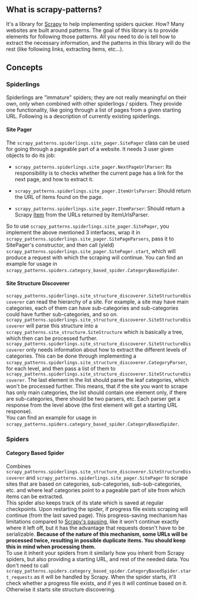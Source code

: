## What is scrapy-patterns?
It's a library for [Scrapy](https://scrapy.org/) to help implementing spiders quicker. How? Many websites are built
around patterns. The goal of this library is to provide elements for following those patterns. All you need to do is
 tell how to extract the necessary information, and the patterns in this library will do the rest (like following links,
extracting items, etc...).

## Concepts
### Spiderlings
Spiderlings are "immature" spiders; they are not really meaningful on their own, only when combined with other 
spiderlings / spiders. They provide one functionality, like going through a list of pages from a given starting URL.
Following is a description of currently existing spiderlings.

#### Site Pager
The `scrapy_patterns.spiderlings.site_pager.SitePager` class can be used for going through a pageable part of a website.
It needs 3 user given objects to do its job:

* `scrapy_patterns.spiderlings.site_pager.NextPageUrlParser`:
  Its responsibility is to checks whether the current page has a link for the next page, and how to extract it.
  
* `scrapy_patterns.spiderlings.site_pager.ItemUrlsParser`:
  Should return the URL of items found on the page.
  
* `scrapy_patterns.spiderlings.site_pager.ItemParser`:
  Should return a Scrapy [Item](https://docs.scrapy.org/en/latest/topics/items.html#scrapy.item.Item) from the URLs
  returned by ItemUrlsParser.
 
So to use `scrapy_patterns.spiderlings.site_pager.SitePager`, you implement the above mentioned 3 interfaces, wrap it in 
`scrapy_patterns.spiderlings.site_pager.SitePageParsers`, pass it to SitePager's constructor, and then call (yield)
`scrapy_patterns.spiderlings.site_pager.SitePager.start`, which will produce a request with which the scraping will continue.
You can find an example for usage in `scrapy_patterns.spiders.category_based_spider.CategoryBasedSpider`.

#### Site Structure Discoverer
`scrapy_patterns.spiderlings.site_structure_discoverer.SiteStructureDiscoverer` can read the hierarchy of a site. For example,
a site may have main categories, each of them can have sub-categories and sub-categories could have further sub-categories, 
and so on. `scrapy_patterns.spiderlings.site_structure_discoverer.SiteStructureDiscoverer` will parse this structure into a
 `scrapy_patterns.site_structure.SiteStructure` which is basically a tree, which then can be processed further.
 `scrapy_patterns.spiderlings.site_structure_discoverer.SiteStructureDiscoverer` only needs information about how to extract
the different levels of categories. This can be done through implementing a `scrapy_patterns.spiderlings.site_structure_discoverer.CategoryParser`,
for each level, and then pass a list of them to  `scrapy_patterns.spiderlings.site_structure_discoverer.SiteStructureDiscoverer`.
The last element in the list should parse the leaf categories, which won't be processed further. This means, that if the
site you want to scrape has only main categories, the list should contain one element only, if there are sub-categories, 
there should be two parsers, etc. Each parser get a response from the level above (the first element will get a starting URL
response).  
You can find an example for usage in `scrapy_patterns.spiders.category_based_spider.CategoryBasedSpider`.

### Spiders
#### Category Based Spider
Combines `scrapy_patterns.spiderlings.site_structure_discoverer.SiteStructureDiscoverer`  and 
`scrapy_patterns.spiderlings.site_pager.SitePager` to scrape sites that are based on categories, sub-categories, sub-sub-categories,
etc. and where leaf categories point to a pageable part of site from which items can be extracted.   
This spider also keeps track of its state which is saved at regular checkpoints. Upon restarting the spider, 
if progress file exists scraping will continue (from the last saved page). This progress-saving mechanism has limitations
compared to [Scrapy's pausing](https://docs.scrapy.org/en/latest/topics/jobs.html), like it won't continue exactly
where it left off, but it has the advantage that requests doesn't have to be serializable. **Because of the nature of
this mechanism, some URLs will be processed twice, resulting in possible duplicate items. You should keep this in mind
when processing them.**  
To use it inherit your spiders from it similarly how you inherit from Scrapy spiders, but also providing a starting URL, 
and rest of the needed data. You don't need to call `scrapy_patterns.spiders.category_based_spider.CategoryBasedSpider.start_requests`
as it will be handled by Scrapy. When the spider starts, it'll check whether a progress file exists, and if yes it will
continue based on it. Otherwise it starts site structure discovering.

